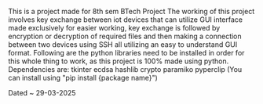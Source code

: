 This is a project made for 8th sem BTech Project
The working of this project involves key exchange between iot devices that can utilize GUI interface made exclusively for easier working, key exchange is followed by encryption or decryption of required files and then making a connection between two devices using SSH all utilizing an easy to understand GUI format.
Following are the python libraries need to be installed in order for this whole thing to work, as this project is 100% made using python.
Dependencies are:
tkinter
ecdsa
hashlib
crypto
paramiko
pyperclip
(You can install using "pip install {package name}")

Dated ~ 29-03-2025
